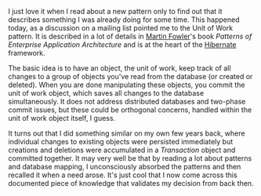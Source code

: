 I just love it when I read about a new pattern only to find out that it
describes something I was already doing for some time.  This happened today,
as a discussion on a mailing list pointed me to the Unit of Work pattern.  It
is described in a lot of details in [Martin Fowler](MartinFowler.html)'s
book _Patterns of Enterprise Application Architecture_ and is at the heart
of the [Hibernate](http://hibernate.org/) framework.

The basic idea is to have an object, the unit of work, keep track of all
changes to a group of objects you've read from the database (or created or
deleted).  When you are done manipulating these objects, you commit the unit of
work object, which saves all changes to the database simultaneously.  It does
not address distributed databases and two-phase commit issues, but these could
be orthogonal concerns, handled within the unit of work object itself, I
guess.

It turns out that I did something similar on my own  few years back, where
individual changes to existing objects were persisted immediately but creations
and deletions were accumulated in a _Transaction_ object and committed
together.  It may very well be that by reading a lot about patterns and
database mapping, I unconsciously absorbed the patterns and then recalled it
when a need arose.  It's just cool that I now come across this documented piece
of knowledge that validates my decision from back then.
